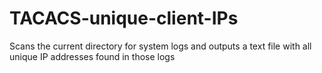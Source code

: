 # TACACS-unique-client-IPs
Scans the current directory for system logs and outputs a text file with all unique IP addresses found in those logs
